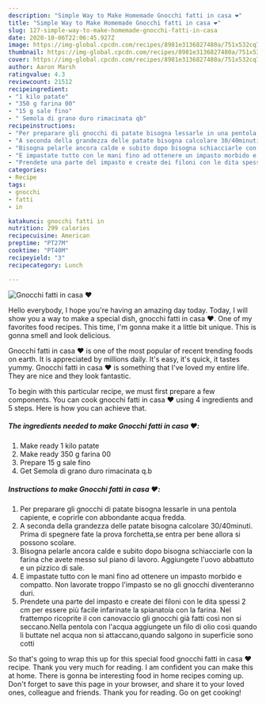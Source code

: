 ```yaml
---
description: "Simple Way to Make Homemade Gnocchi fatti in casa ❤️"
title: "Simple Way to Make Homemade Gnocchi fatti in casa ❤️"
slug: 127-simple-way-to-make-homemade-gnocchi-fatti-in-casa
date: 2020-10-06T22:06:45.927Z
image: https://img-global.cpcdn.com/recipes/8981e3136827480a/751x532cq70/gnocchi-fatti-in-casa-❤️-recipe-main-photo.jpg
thumbnail: https://img-global.cpcdn.com/recipes/8981e3136827480a/751x532cq70/gnocchi-fatti-in-casa-❤️-recipe-main-photo.jpg
cover: https://img-global.cpcdn.com/recipes/8981e3136827480a/751x532cq70/gnocchi-fatti-in-casa-❤️-recipe-main-photo.jpg
author: Aaron Marsh
ratingvalue: 4.3
reviewcount: 21512
recipeingredient:
- "1 kilo patate"
- "350 g farina 00"
- "15 g sale fino"
- " Semola di grano duro rimacinata qb"
recipeinstructions:
- "Per preparare gli gnocchi di patate bisogna lessarle in una pentola capiente, e coprirle con abbondante acqua fredda."
- "A seconda della grandezza delle patate bisogna calcolare 30/40minuti. Prima di spegnere fate la prova forchetta,se entra per bene allora si possono scolare."
- "Bisogna pelarle ancora calde e subito dopo bisogna schiacciarle con la farina che avete messo sul piano di lavoro. Aggiungete l&#39;uovo abbattuto e un pizzico di sale."
- "E impastate tutto con le mani fino ad ottenere un impasto morbido e compatto. Non lavorate troppo l&#39;impasto se no gli gnocchi diventeranno duri."
- "Prendete una parte del impasto e create dei filoni con le dita spessi 2 cm per essere più facile infarinate la spianatoia con la farina. Nel frattempo ricoprite il con canovaccio gli gnocchi già fatti così non si seccano.Nella pentola con l&#39;acqua aggiungete un filo di olio così quando li buttate nel acqua non si attaccano,quando salgono in superficie sono cotti"
categories:
- Recipe
tags:
- gnocchi
- fatti
- in

katakunci: gnocchi fatti in 
nutrition: 299 calories
recipecuisine: American
preptime: "PT27M"
cooktime: "PT40M"
recipeyield: "3"
recipecategory: Lunch

---
```



![Gnocchi fatti in casa ❤️](https://img-global.cpcdn.com/recipes/8981e3136827480a/751x532cq70/gnocchi-fatti-in-casa-❤️-recipe-main-photo.jpg)

Hello everybody, I hope you're having an amazing day today. Today, I will show you a way to make a special dish, gnocchi fatti in casa ❤️. One of my favorites food recipes. This time, I'm gonna make it a little bit unique. This is gonna smell and look delicious.

Gnocchi fatti in casa ❤️ is one of the most popular of recent trending foods on earth. It is appreciated by millions daily. It's easy, it's quick, it tastes yummy. Gnocchi fatti in casa ❤️ is something that I've loved my entire life. They are nice and they look fantastic.




To begin with this particular recipe, we must first prepare a few components. You can cook gnocchi fatti in casa ❤️ using 4 ingredients and 5 steps. Here is how you can achieve that.

<!--inarticleads1-->

##### The ingredients needed to make Gnocchi fatti in casa ❤️:

1. Make ready 1 kilo patate
1. Make ready 350 g farina 00
1. Prepare 15 g sale fino
1. Get  Semola di grano duro rimacinata q.b




<!--inarticleads2-->

##### Instructions to make Gnocchi fatti in casa ❤️:

1. Per preparare gli gnocchi di patate bisogna lessarle in una pentola capiente, e coprirle con abbondante acqua fredda.
1. A seconda della grandezza delle patate bisogna calcolare 30/40minuti. Prima di spegnere fate la prova forchetta,se entra per bene allora si possono scolare.
1. Bisogna pelarle ancora calde e subito dopo bisogna schiacciarle con la farina che avete messo sul piano di lavoro. Aggiungete l&#39;uovo abbattuto e un pizzico di sale.
1. E impastate tutto con le mani fino ad ottenere un impasto morbido e compatto. Non lavorate troppo l&#39;impasto se no gli gnocchi diventeranno duri.
1. Prendete una parte del impasto e create dei filoni con le dita spessi 2 cm per essere più facile infarinate la spianatoia con la farina. Nel frattempo ricoprite il con canovaccio gli gnocchi già fatti così non si seccano.Nella pentola con l&#39;acqua aggiungete un filo di olio così quando li buttate nel acqua non si attaccano,quando salgono in superficie sono cotti




So that's going to wrap this up for this special food gnocchi fatti in casa ❤️ recipe. Thank you very much for reading. I am confident you can make this at home. There is gonna be interesting food in home recipes coming up. Don't forget to save this page in your browser, and share it to your loved ones, colleague and friends. Thank you for reading. Go on get cooking!
